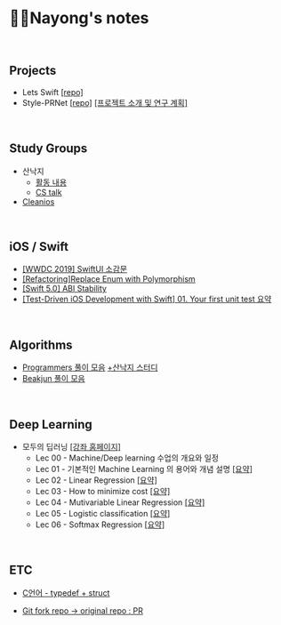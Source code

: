 # 👩‍💻Nayong's notes

<br>

## Projects

- Lets Swift [[repo]](https://github.com/cleanios/LetSwift)
- Style-PRNet [[repo]](https://github.com/piani/style-prnet) [[프로젝트 소개 및 연구 계획]](https://docs.google.com/document/d/1XGC3DXOnGOSr9hORXTNPHz3qv93kbvxwq0A_nl-Zx68/edit?usp=sharing)

<br>

## Study Groups

- 산낙지
  - [활동 내용](https://github.com/rawoctopus/Plan/issues)
  - [CS talk](https://github.com/rawoctopus/CSTalk)
- [Cleanios](https://github.com/cleanios) 

<br>

## iOS / Swift

- [[WWDC 2019] SwiftUI 소감문](https://github.com/yoee/DevNotes/blob/master/iOS/SwiftUI.md)
- [[Refactoring]Replace Enum with Polymorphism](https://github.com/yoee/DevNotes/blob/master/iOS/Refactoring:%20Replace%20Enum%20with%20Polymorphism.md)
- [[Swift 5.0] ABI Stability](https://github.com/cleanios/Study/issues/2)
- [[Test-Driven iOS Development with Swift] 01. Your first unit test 요약](https://github.com/yoee/Cleanios-TDD/blob/master/book/1_Your%20First%20Unit%20Test.md)

<br>

## Algorithms

- [Programmers 풀이 모음](https://github.com/yoee/Programmers)   [+산낙지 스터디](https://github.com/rawoctopus/Nayong/tree/master/Algorithms/Programmers)
- [Beakjun 풀이 모음](https://github.com/yoee/Beakjun)

<br>

## Deep Learning

- 모두의 딥러닝 [[강좌 홈페이지]](<https://hunkim.github.io/ml/>)
  - Lec 00 - Machine/Deep learning 수업의 개요와 일정 
  - Lec 01 - 기본적인 Machine Learning 의 용어와 개념 설명 [[요약]](https://github.com/yoee/DeepLearning/blob/master/lectures/deep_learning_zero_to_all/notes/lec01_Basics.md)
  - Lec 02 - Linear Regression [[요약]](https://github.com/yoee/DeepLearning/blob/master/lectures/deep_learning_zero_to_all/notes/lec02_Linear_Regression.md)
  - Lec 03 - How to minimize cost [[요약]](https://github.com/yoee/DeepLearning/blob/master/lectures/deep_learning_zero_to_all/notes/lec03_How_to_minimize_cost.md)
  - Lec 04 - Mutivariable Linear Regression [[요약]](https://github.com/yoee/DeepLearning/blob/master/lectures/deep_learning_zero_to_all/notes/lec04_Mutivariable_Linear_Regression.md)
  - Lec 05 - Logistic classification [[요약]](https://github.com/yoee/DeepLearning/blob/master/lectures/deep_learning_zero_to_all/notes/lec05_Logistic_classification.md)
  - Lec 06 - Softmax Regression [[요약]](https://github.com/yoee/DeepLearning/blob/master/lectures/deep_learning_zero_to_all/notes/lec06_Softmax_Regression.md)

<br>

## ETC

- [C언어 - typedef + struct](https://github.com/yoee/DevNotes/blob/master/C/typedef%2Bstruct.md)

- [Git fork repo -> original repo : PR](https://github.com/yoee/DevNotes/blob/master/git/GitHub%20Fork.md)

  
